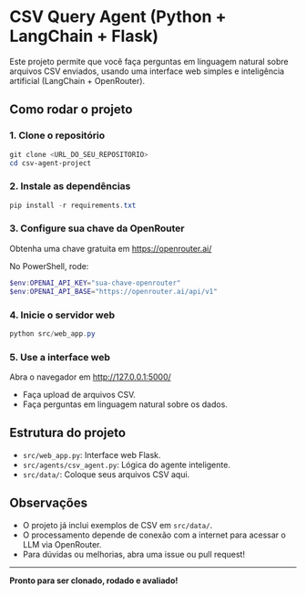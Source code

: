 # CSV Query Agent (Python + LangChain + Flask)

Este projeto permite que você faça perguntas em linguagem natural sobre arquivos CSV enviados, usando uma interface web simples e inteligência artificial (LangChain + OpenRouter).

## Como rodar o projeto

### 1. Clone o repositório
```powershell
git clone <URL_DO_SEU_REPOSITORIO>
cd csv-agent-project
```

### 2. Instale as dependências
```powershell
pip install -r requirements.txt
```

### 3. Configure sua chave da OpenRouter
Obtenha uma chave gratuita em https://openrouter.ai/

No PowerShell, rode:
```powershell
$env:OPENAI_API_KEY="sua-chave-openrouter"
$env:OPENAI_API_BASE="https://openrouter.ai/api/v1"
```

### 4. Inicie o servidor web
```powershell
python src/web_app.py
```

### 5. Use a interface web
Abra o navegador em http://127.0.0.1:5000/

- Faça upload de arquivos CSV.
- Faça perguntas em linguagem natural sobre os dados.

## Estrutura do projeto
- `src/web_app.py`: Interface web Flask.
- `src/agents/csv_agent.py`: Lógica do agente inteligente.
- `src/data/`: Coloque seus arquivos CSV aqui.

## Observações
- O projeto já inclui exemplos de CSV em `src/data/`.
- O processamento depende de conexão com a internet para acessar o LLM via OpenRouter.
- Para dúvidas ou melhorias, abra uma issue ou pull request!

---

**Pronto para ser clonado, rodado e avaliado!**